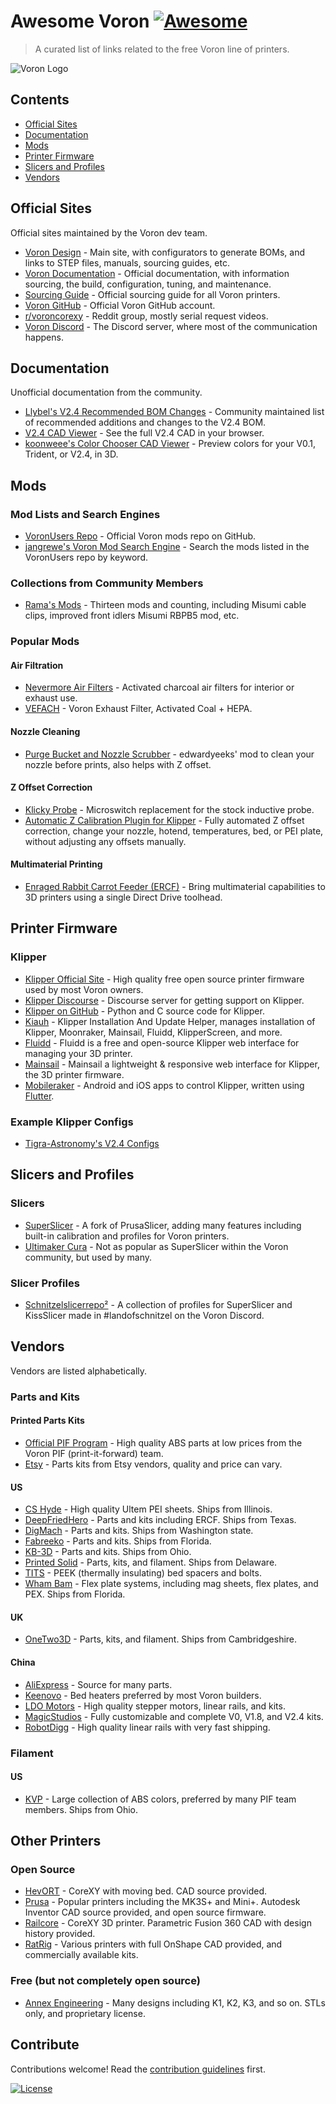 # Awesome Voron [![Awesome](https://awesome.re/badge.svg)](https://awesome.re)

> A curated list of links related to the free Voron line of printers.

![Voron Logo](https://camo.githubusercontent.com/8dee7e139a0a995eb0e8ce0e9c765875431ae8ff8da1d801ff485622c5a76a51/687474703a2f2f766f726f6e64657369676e2e636f6d2f696d616765732f766f726f6e5f64657369676e5f6c6f676f2e706e67)


## Contents

- [Official Sites](#official-sites)
- [Documentation](#documentation)
- [Mods](#mods)
- [Printer Firmware](#printer-firmware)
- [Slicers and Profiles](#slicers-and-profiles)
- [Vendors](#vendors)


## Official Sites

Official sites maintained by the Voron dev team.

- [Voron Design](https://vorondesign.com/) - Main site, with configurators to generate BOMs, and links to STEP files, manuals, sourcing guides, etc.
- [Voron Documentation](https://docs.vorondesign.com/) - Official documentation, with information sourcing, the build, configuration, tuning, and maintenance.
- [Sourcing Guide](https://vorondesign.com/sourcing_guide) - Official sourcing guide for all Voron printers.
- [Voron GitHub](https://github.com/VoronDesign) - Official Voron GitHub account. 
- [r/voroncorexy](https://www.reddit.com/r/voroncorexy/) - Reddit group, mostly serial request videos.
- [Voron Discord](https://discord.com/invite/voron) - The Discord server, where most of the communication happens.

## Documentation

Unofficial documentation from the community.

- [Llybel's V2.4 Recommended BOM Changes](https://docs.google.com/document/d/1esZJFTO1hCzsFt1hfVwuJzQm27T4mPbXps95H8Gskyc/edit) - Community maintained list of recommended additions and changes to the V2.4 BOM.
- [V2.4 CAD Viewer](https://voron-viewer.vercel.app/voron2.4) - See the full V2.4 CAD in your browser.
- [koonweee's Color Chooser CAD Viewer](https://config.makercube.me/) - Preview colors for your V0.1, Trident, or V2.4, in 3D. 

## Mods

### Mod Lists and Search Engines

- [VoronUsers Repo](https://github.com/VoronDesign/VoronUsers/tree/master/printer_mods) - Official Voron mods repo on GitHub.
- [jangrewe's Voron Mod Search Engine](https://faked.org/voronmods/#) - Search the mods listed in the VoronUsers repo by keyword.

### Collections from Community Members

- [Rama's Mods](https://github.com/Ramalama2/Voron-2-Mods) - Thirteen mods and counting, including Misumi cable clips, improved front idlers Misumi RBPB5 mod, etc.

### Popular Mods

#### Air Filtration

- [Nevermore Air Filters](https://github.com/0ndsk4/VoronUsers/tree/0ndsk4/printer_mods/0ndsk4/Nevermore_Air_Filter) - Activated charcoal air filters for interior or exhaust use.
- [VEFACH](https://github.com/VoronDesign/VoronUsers/tree/master/printer_mods/KevinAkaSam/VEFACH) - Voron Exhaust Filter, Activated Coal + HEPA.

#### Nozzle Cleaning

- [Purge Bucket and Nozzle Scrubber](https://github.com/VoronDesign/VoronUsers/tree/master/printer_mods/edwardyeeks/Decontaminator_Purge_Bucket_%26_Nozzle_Scrubber) - edwardyeeks' mod to clean your nozzle before prints, also helps with Z offset.

#### Z Offset Correction

- [Klicky Probe](https://github.com/jlas1/Klicky-Probe) - Microswitch replacement for the stock inductive probe.
- [Automatic Z Calibration Plugin for Klipper](https://github.com/protoloft/klipper_z_calibration) - Fully automated Z offset correction, change your nozzle, hotend, temperatures, bed, or PEI plate, without adjusting any offsets manually.

#### Multimaterial Printing

- [Enraged Rabbit Carrot Feeder (ERCF)](https://github.com/EtteGit/EnragedRabbitProject) - Bring multimaterial capabilities to 3D printers using a single Direct Drive toolhead.

## Printer Firmware

### Klipper

- [Klipper Official Site](https://www.klipper3d.org/) - High quality free open source printer firmware used by most Voron owners.
- [Klipper Discourse](https://klipper.discourse.group/) - Discourse server for getting support on Klipper.
- [Klipper on GitHub](https://github.com/KevinOConnor/klipper) - Python and C source code for Klipper.
- [Kiauh](https://github.com/th33xitus/kiauh) - Klipper Installation And Update Helper, manages installation of Klipper, Moonraker, Mainsail, Fluidd, KlipperScreen, and more.
- [Fluidd](https://github.com/cadriel/fluidd) - Fluidd is a free and open-source Klipper web interface for managing your 3D printer.
- [Mainsail](https://github.com/meteyou/mainsail) - Mainsail a lightweight & responsive web interface for Klipper, the 3D printer firmware.
- [Mobileraker](http://www.mobileraker.com/) - Android and iOS apps to control Klipper, written using [Flutter](https://flutter.dev/).

### Example Klipper Configs

- [Tigra-Astronomy's V2.4 Configs](https://github.com/Tigra-Astronomy/voron-2-config)

## Slicers and Profiles

### Slicers

- [SuperSlicer](https://github.com/supermerill/SuperSlicer) - A fork of PrusaSlicer, adding many features including built-in calibration and profiles for Voron printers.
- [Ultimaker Cura](https://ultimaker.com/software/ultimaker-cura) - Not as popular as SuperSlicer within the Voron community, but used by many.

### Slicer Profiles

- [Schnitzelslicerrepo²](https://github.com/Stephan3/Schnitzelslicerrepo) -  A collection of profiles for SuperSlicer and KissSlicer made in #landofschnitzel on the Voron Discord.

## Vendors

Vendors are listed alphabetically.

### Parts and Kits

#### Printed Parts Kits

- [Official PIF Program](https://pif.voron.dev/) - High quality ABS parts at low prices from the Voron PIF (print-it-forward) team.
- [Etsy](https://www.etsy.com/search?q=voron) - Parts kits from Etsy vendors, quality and price can vary.

#### US

- [CS Hyde](https://catalog.cshyde.com/viewitems/3d-printing-materials/ultem-pei) - High quality Ultem PEI sheets. Ships from Illinois.
- [DeepFriedHero](https://deepfriedhero.in/) - Parts and kits including ERCF. Ships from Texas.
- [DigMach](https://store.digmach.com/) - Parts and kits. Ships from Washington state.
- [Fabreeko](https://www.fabreeko.com/) - Parts and kits. Ships from Florida.
- [KB-3D](https://kb-3d.com/store/) - Parts and kits. Ships from Ohio.
- [Printed Solid](https://www.printedsolid.com/) - Parts, kits, and filament. Ships from Delaware.
- [TITS](https://titsurprises.com/products/peek-bed-spacers-bolts) - PEEK (thermally insulating) bed spacers and bolts.
- [Wham Bam](https://whambamsystems.com/flexible-build-system) - Flex plate systems, including mag sheets, flex plates, and PEX. Ships from Florida.

#### UK

- [OneTwo3D](https://www.onetwo3d.co.uk/) - Parts, kits, and filament. Ships from Cambridgeshire.

#### China

- [AliExpress](https://www.aliexpress.com/) - Source for many parts.
- [Keenovo](https://keenovo.store/) - Bed heaters preferred by most Voron builders.
- [LDO Motors](https://ldomotors.com/) - High quality stepper motors, linear rails, and kits.
- [MagicStudios](https://magicphoenix.xyz/) - Fully customizable and complete V0, V1.8, and V2.4 kits.
- [RobotDigg](https://robotdigg.com/) - High quality linear rails with very fast shipping.

### Filament

#### US

- [KVP](https://www.villageplastics.com/) - Large collection of ABS colors, preferred by many PIF team members. Ships from Ohio.

## Other Printers

### Open Source

- [HevORT](https://hevort.com/) - CoreXY with moving bed. CAD source provided.
- [Prusa](https://prusa3d.com/) - Popular printers including the MK3S+ and Mini+. Autodesk Inventor CAD source provided, and open source firmware.
- [Railcore](https://railcore.org/) - CoreXY 3D printer. Parametric Fusion 360 CAD with design history provided.
- [RatRig](https://www.ratrig.com/) - Various printers with full OnShape CAD provided, and commercially available kits.

### Free (but not completely open source)

- [Annex Engineering](http://annex-engineering.com/) - Many designs including K1, K2, K3, and so on. STLs only, and proprietary license.

## Contribute

Contributions welcome! Read the [contribution guidelines](contributing.md) first.

[![License](https://i.creativecommons.org/l/by-nc-sa/4.0/80x15.png)](http://creativecommons.org/licenses/by-nc-sa/4.0/)
